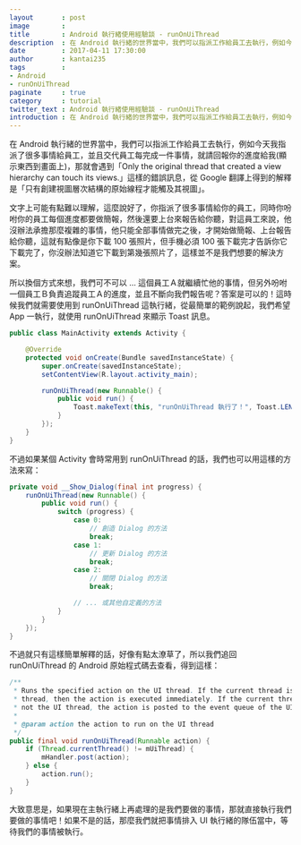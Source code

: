 ```yaml
---
layout       : post
image        : 
title        : Android 執行緒使用經驗談 - runOnUiThread
description  : 在 Android 執行緒的世界當中，我們可以指派工作給員工去執行，例如今天我指派了很多事情給員工 ...
date         : 2017-04-11 17:30:00
author       : kantai235
tags         :
- Android
- runOnUiThread
paginate     : true
category     : tutorial
twitter_text : Android 執行緒使用經驗談 - runOnUiThread
introduction : 在 Android 執行緒的世界當中，我們可以指派工作給員工去執行，例如今天我指派了很多事情給員工 ...
---
```


在 Android 執行緒的世界當中，我們可以指派工作給員工去執行，例如今天我指派了很多事情給員工，並且交代員工每完成一件事情，就請回報你的進度給我(顯示東西到畫面上)，那就會遇到「Only the original thread that created a view hierarchy can touch its views.」這樣的錯誤訊息，從 Google 翻譯上得到的解釋是「只有創建視圖層次結構的原始線程才能觸及其視圖」。

文字上可能有點難以理解，這麼說好了，你指派了很多事情給你的員工，同時你吩咐你的員工每個進度都要做簡報，然後還要上台來報告給你聽，對這員工來說，他沒辦法承擔那麼複雜的事情，他只能全部事情做完之後，才開始做簡報、上台報告給你聽，這就有點像是你下載 100 張照片，但手機必須 100 張下載完才告訴你它下載完了，你沒辦法知道它下載到第幾張照片了，這樣並不是我們想要的解決方案。

所以換個方式來想，我們可不可以 ... 這個員工Ａ就繼續忙他的事情，但另外吩咐一個員工Ｂ負責追蹤員工Ａ的進度，並且不斷向我們報告呢？答案是可以的！這時候我們就需要使用到 runOnUiThread 這執行緒，從最簡單的範例說起，我們希望 App 一執行，就使用 runOnUiThread 來顯示 Toast 訊息。

```java
public class MainActivity extends Activity {

    @Override
    protected void onCreate(Bundle savedInstanceState) {
        super.onCreate(savedInstanceState);
        setContentView(R.layout.activity_main); 

        runOnUiThread(new Runnable() {
            public void run() {
                Toast.makeText(this, "runOnUiThread 執行了！", Toast.LENGTH_SHORT).show();
            }
        });
    }
}
```

不過如果某個 Activity 會時常用到 runOnUiThread 的話，我們也可以用這樣的方法來寫：

```java
private void __Show_Dialog(final int progress) {
    runOnUiThread(new Runnable() {
        public void run() {
            switch (progress) {
                case 0:
                    // 創造 Dialog 的方法
                    break;
                case 1:
                    // 更新 Dialog 的方法
                    break;
                case 2:
                    // 關閉 Dialog 的方法
                    break;

                // ... 或其他自定義的方法
            }
        }
    });
}
```

不過就只有這樣簡單解釋的話，好像有點太潦草了，所以我們追回 runOnUiThread 的 Android 原始程式碼去查看，得到這樣：

```java
/**
 * Runs the specified action on the UI thread. If the current thread is the UI
 * thread, then the action is executed immediately. If the current thread is
 * not the UI thread, the action is posted to the event queue of the UI thread.
 *
 * @param action the action to run on the UI thread
 */
public final void runOnUiThread(Runnable action) {
    if (Thread.currentThread() != mUiThread) {
        mHandler.post(action);
    } else {
        action.run();
    }
}
```

大致意思是，如果現在主執行緒上再處理的是我們要做的事情，那就直接執行我們要做的事情吧！如果不是的話，那麼我們就把事情排入 UI 執行緒的隊伍當中，等待我們的事情被執行。